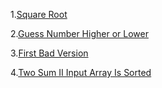 1.[Square Root](https://leetcode.com/problems/sqrtx/description/)

2.[Guess Number Higher or Lower](https://leetcode.com/problems/guess-number-higher-or-lower/description/)

3.[First Bad Version](https://leetcode.com/problems/first-bad-version/description/)

4.[Two Sum II Input Array Is Sorted](https://leetcode.com/problems/two-sum-ii-input-array-is-sorted/description/)
